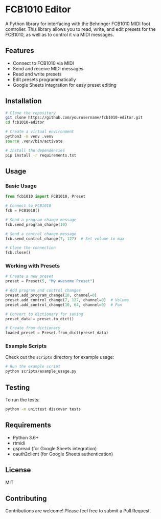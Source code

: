 # FCB1010 Editor

A Python library for interfacing with the Behringer FCB1010 MIDI foot controller. This library allows you to read, write, and edit presets for the FCB1010, as well as to control it via MIDI messages.

## Features

- Connect to FCB1010 via MIDI
- Send and receive MIDI messages
- Read and write presets
- Edit presets programmatically
- Google Sheets integration for easy preset editing

## Installation

```bash
# Clone the repository
git clone https://github.com/yourusername/fcb1010-editor.git
cd fcb1010-editor

# Create a virtual environment
python3 -m venv .venv
source .venv/bin/activate

# Install the dependencies
pip install -r requirements.txt
```

## Usage

### Basic Usage

```python
from fcb1010 import FCB1010, Preset

# Connect to FCB1010
fcb = FCB1010()

# Send a program change message
fcb.send_program_change(10)

# Send a control change message
fcb.send_control_change(7, 127)  # Set volume to max

# Close the connection
fcb.close()
```

### Working with Presets

```python
# Create a new preset
preset = Preset(5, "My Awesome Preset")

# Add program and control changes
preset.add_program_change(10, channel=0)
preset.add_control_change(7, 127, channel=0)  # Volume
preset.add_control_change(10, 64, channel=0)  # Pan

# Convert to dictionary for saving
preset_data = preset.to_dict()

# Create from dictionary
loaded_preset = Preset.from_dict(preset_data)
```

### Example Scripts

Check out the `scripts` directory for example usage:

```bash
# Run the example script
python scripts/example_usage.py
```

## Testing

To run the tests:

```bash
python -m unittest discover tests
```

## Requirements

- Python 3.6+
- rtmidi
- gspread (for Google Sheets integration)
- oauth2client (for Google Sheets authentication)

## License

MIT

## Contributing

Contributions are welcome! Please feel free to submit a Pull Request.